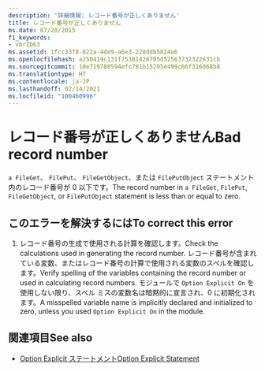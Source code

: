 ```yaml
---
description: '詳細情報: レコード番号が正しくありません'
title: レコード番号が正しくありません
ms.date: 07/20/2015
f1_keywords:
- vbrID63
ms.assetid: 1fcc33f8-822a-4de9-a6e3-228ddb5824a6
ms.openlocfilehash: a250419c131f75381426705d52563732322631cb
ms.sourcegitcommit: 10e719780594efc781b15295e499c66f316068b8
ms.translationtype: HT
ms.contentlocale: ja-JP
ms.lasthandoff: 02/14/2021
ms.locfileid: "100460996"
---
```

# <a name="bad-record-number"></a><span data-ttu-id="9c946-103">レコード番号が正しくありません</span><span class="sxs-lookup"><span data-stu-id="9c946-103">Bad record number</span></span>

<span data-ttu-id="9c946-104">`a FileGet`、 `FilePut`、 `FileGetObject`、または `FilePutObject` ステートメント内のレコード番号が 0 以下です。</span><span class="sxs-lookup"><span data-stu-id="9c946-104">The record number in `a FileGet`, `FilePut`, `FileGetObject`, or `FilePutObject` statement is less than or equal to zero.</span></span>  
  
## <a name="to-correct-this-error"></a><span data-ttu-id="9c946-105">このエラーを解決するには</span><span class="sxs-lookup"><span data-stu-id="9c946-105">To correct this error</span></span>  
  
1. <span data-ttu-id="9c946-106">レコード番号の生成で使用される計算を確認します。</span><span class="sxs-lookup"><span data-stu-id="9c946-106">Check the calculations used in generating the record number.</span></span> <span data-ttu-id="9c946-107">レコード番号が含まれている変数、またはレコード番号の計算で使用される変数のスペルを確認します。</span><span class="sxs-lookup"><span data-stu-id="9c946-107">Verify spelling of the variables containing the record number or used in calculating record numbers.</span></span> <span data-ttu-id="9c946-108">モジュールで `Option Explicit On` を使用しない限り、スペル ミスの変数名は暗黙的に宣言され、0 に初期化されます。</span><span class="sxs-lookup"><span data-stu-id="9c946-108">A misspelled variable name is implicitly declared and initialized to zero, unless you used `Option Explicit On` in the module.</span></span>  
  
## <a name="see-also"></a><span data-ttu-id="9c946-109">関連項目</span><span class="sxs-lookup"><span data-stu-id="9c946-109">See also</span></span>

- [<span data-ttu-id="9c946-110">Option Explicit ステートメント</span><span class="sxs-lookup"><span data-stu-id="9c946-110">Option Explicit Statement</span></span>](../language-reference/statements/option-explicit-statement.md)
